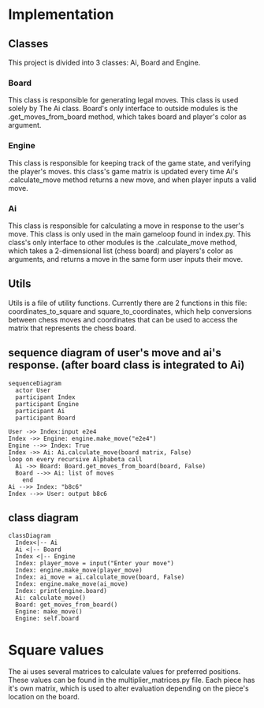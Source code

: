 # Implementation

## Classes
This project is divided into 3 classes: Ai, Board and Engine.

### Board
This class is responsible for generating legal moves. This class is used solely by The Ai class. Board's only interface to outside modules is the .get_moves_from_board method, which takes board and player's color as argument. 

### Engine
This class is responsible for keeping track of the game state, and verifying the player's moves. this class's game matrix is updated every time Ai's .calculate_move method returns a new move, and when player inputs a valid move.

### Ai
This class is responsible for calculating a move in response to the user's move. This class is only used in the main gameloop found in index.py. This class's only interface to other modules is the .calculate_move method, which takes a 2-dimensional list (chess board) and players's color as arguments, and returns a move in the same form user inputs their move.

## Utils

Utils is a file of utility functions. Currently there are 2 functions in this file: coordinates_to_square and square_to_coordinates, which help conversions between chess moves and coordinates that can be used to access the matrix that represents the chess board.

## sequence diagram of user's move and ai's response. (after board class is integrated to Ai)


```mermaid
sequenceDiagram
  actor User
  participant Index
  participant Engine
  participant Ai
  participant Board

User ->> Index:input e2e4
Index ->> Engine: engine.make_move("e2e4")
Engine -->> Index: True
Index ->> Ai: Ai.calculate_move(board matrix, False)
loop on every recursive Alphabeta call
  Ai ->> Board: Board.get_moves_from_board(board, False)
  Board -->> Ai: list of moves
    end
Ai -->> Index: "b8c6"
Index -->> User: output b8c6
  ```

## class diagram
```mermaid
classDiagram
  Index<|-- Ai
  Ai <|-- Board
  Index <|-- Engine
  Index: player_move = input("Enter your move")
  Index: engine.make_move(player_move)
  Index: ai_move = ai.calculate_move(board, False)
  Index: engine.make_move(ai_move)
  Index: print(engine.board)
  Ai: calculate_move()
  Board: get_moves_from_board()
  Engine: make_move()
  Engine: self.board
  ```
# Square values
The ai uses several matrices to calculate values for preferred positions. These values can be found in the multiplier_matrices.py file. Each piece has it's own matrix, which is used to alter evaluation depending on the piece's location on the board.

